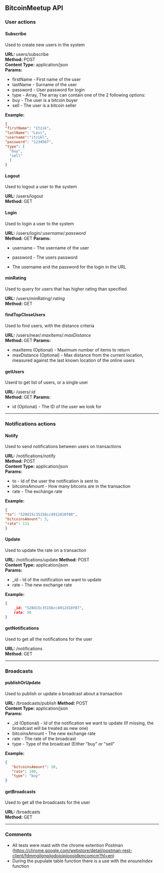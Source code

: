 ## BitcoinMeetup API ##

### User actions ####

#### Subscribe ####

Used to create new users in the system

**URL:** users/subscribe <br />
**Method:** POST <br />
**Content Type:** application/json <br />
**Params:** <br />
* firstName - First name of the user
* lastName - Surname of the user
* password - User password for login
* type - Array, The array can contain one of the 2 following options:
 * buy - The user is a bitcoin buyer
 * sell - The user is a bitcoin seller

**Example:** <br />
```json
{ 
"firstName": "Itzik", 
"lastName": "Levi", 
"username":"itzikl", 
"password": "1234567", 
"type": [ 
  "buy", 
  "sell"
  ] 
}
```

#### Logout ####

Used to logout a user to the system

**URL:** /users/logout <br />
**Method:** GET

#### Login ####

Used to login a user to the system

**URL:** /users/login/<em>:username</em>/<em>:password</em> <br />
**Method:** GET
**Params:**
* username - The username of the user
* password - The users password

* The username and the password for the login in the URL

#### minRating ####

Used to query for users that has higher rating than specified

**URL:** /users/minRating/<em>\:rating</em> <br />
**Method:** GET

#### findTopCloseUsers ####

Used to find users, with the distance criteria

**URL:** /users/near/<em>:maxItems</em>/<em>:maxDistance</em> <br />
**Method:** GET
**Params:**
* maxItems  (Optional) - Maximum number of items to return
* maxDistance (Optional) - Max distance from the current location, 
measured against the last known location of the online users

#### getUsers ####

Userd to get list of users, or a single user

**URL:** /users/<em>:id</em> <br />
**Method:** GET
**Params:**
* id  (Optional) - The ID of the user we look for

-----------------------------
### Notifications actions ###

#### Notify ####

Used to send notifications between users on transactions

**URL:** /notifications/notify <br />
**Method:** POST <br />
**Content Type:** application/json <br />
**Params:** <br />
* to - Id of the user the notification is sent to
* bitcoinsAmount - How many bitcoins are in the transaction
* rate - The exchange rate

**Example:** <br />
```json
{ 
"to": "520d15c35156cc4912d10f08", 
"bitcoinsAmount": 3, 
"rate": 111 
}
```

#### Update ####

Used to update the rate on a transaction

**URL:** /notifications/update
**Method:** POST <br />
**Content Type:** application/json <br />
**Params:** <br />
* _id - Id of the notification we want to update
* rate - The new exchange rate

**Example:** <br />
```json
{
    _id: "520d15c35156cc4912d10f07",
    rate: 50
}
```

#### getNotifications ####

Used to get all the notifications for the user

**URL:** /notifications<br />
**Method:** GET

-----------------------------

### Broadcasts ####

#### publishOrUpdate ####

Used to publish or update a broadcast about a transaction

**URL:** /broadcasts/publish
**Method:** POST <br />
**Content Type:** application/json <br />
**Params:** <br />
* _id (Optional) - Id of the notification we want to update (If missing, the broadcast will be treated as new one)
* bitcoinsAmount - The new exchange rate
* rate - The rate of the broadcast
* type - Type of the broadcast (Either "buy" or "sell"
 

**Example:** <br />
```json
{
   "bitcoinsAmount": 10,
   "rate": 100,
   "type": "buy"
}
```

#### getBroadcasts ####

Used to get all the broadcasts for the user

**URL:** /broadcasts<br />
**Method:** GET

-----------------------------

### Comments ###

* All tests were maid with the chrome extention Postman (https://chrome.google.com/webstore/detail/postman-rest-client/fdmmgilgnpjigdojojpjoooidkmcomcm?hl=en)
* During the pupulate table function there is a use with the _ensureIndex_ function
